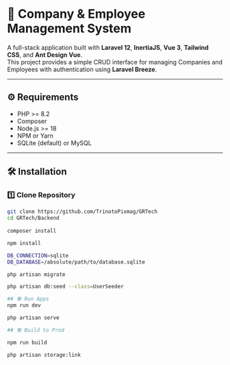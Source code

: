 # 🏢 Company & Employee Management System

A full-stack application built with **Laravel 12**, **InertiaJS**, **Vue 3**, **Tailwind CSS**, and **Ant Design Vue**.  
This project provides a simple CRUD interface for managing Companies and Employees with authentication using **Laravel Breeze**.

---

## ⚙️ Requirements

- PHP >= 8.2  
- Composer  
- Node.js >= 18  
- NPM or Yarn  
- SQLite (default) or MySQL  

---

## 🛠️ Installation

### 1️⃣ Clone Repository
```bash
git clone https://github.com/TrinotoPixmag/GRTech
cd GRTech/Backend
 
composer install

npm install

DB_CONNECTION=sqlite
DB_DATABASE=/absolute/path/to/database.sqlite

php artisan migrate

php artisan db:seed --class=UserSeeder

## 🛠️ Run Apps
npm run dev

php artisan serve

## 🛠️ Build to Prod

npm run build

php artisan storage:link
